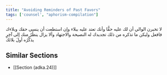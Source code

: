 ```yaml
---
title: "Avoiding Reminders of Past Favors"
tags: ['counsel', "aphorism-compilation"]
---
```


 لا تخبرن الوالي أن لك عليه حقًّا وأنك تعتد عليه ببلاء وإن استطعت أن ينسى حقك وبلاءك فافعل وليكن ما تذكره من ذلك تجديدك له النصيحة والاجتهاد وألا يزال ينظُرُ منك إلى آخِرٍ يذكِّرُه أولَ بلائك

## Similar Sections
- [[Section (adka.24)]]
